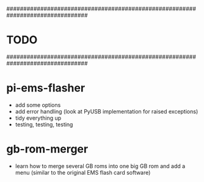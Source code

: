 ################################################################################
# TODO                                                                         #
################################################################################

pi-ems-flasher
==============
+ add some options 
+ add error handling (look at PyUSB implementation for raised exceptions)
+ tidy everything up
+ testing, testing, testing

gb-rom-merger
=============
+ learn how to merge several GB roms into one big GB rom and add a menu 
 (similar to the original EMS flash card software)
